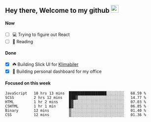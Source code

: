 ## Hey there, Welcome to my github <img src="https://media.giphy.com/media/hvRJCLFzcasrR4ia7z/giphy.gif" width="25px">

#### Now
- [ ] 💻 Trying to figure out React
- [ ] 📕 Reading

#### Done
- [x] ☘️ Building Slick UI for [Klimabiler](https://klimabiler.dk)
- [x] 🚀 Building personal dashboard for my office
 
 #### Focused on this week
<!--START_SECTION:waka-->

```text
JavaScript   10 hrs 13 mins  █████████████████░░░░░░░░   68.59 %
SCSS         2 hrs 12 mins   ███▓░░░░░░░░░░░░░░░░░░░░░   14.77 %
HTML         1 hr 2 mins     █▓░░░░░░░░░░░░░░░░░░░░░░░   07.03 %
CSHTML       1 hr 1 min      █▓░░░░░░░░░░░░░░░░░░░░░░░   06.85 %
Binary       12 mins         ▒░░░░░░░░░░░░░░░░░░░░░░░░   01.40 %
CSS          12 mins         ▒░░░░░░░░░░░░░░░░░░░░░░░░   01.36 %
```

<!--END_SECTION:waka-->

